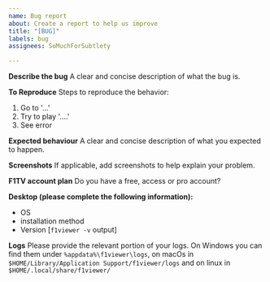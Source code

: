 ```yaml
---
name: Bug report
about: Create a report to help us improve
title: "[BUG]"
labels: bug
assignees: SoMuchForSubtlety

---
```


**Describe the bug**
A clear and concise description of what the bug is.

**To Reproduce**
Steps to reproduce the behavior:
1. Go to '...'
2. Try to play '....'
3. See error

**Expected behaviour**
A clear and concise description of what you expected to happen.

**Screenshots**
If applicable, add screenshots to help explain your problem.

**F1TV account plan**
Do you have a free, access or pro account?

**Desktop (please complete the following information):**
 - OS
 - installation method
 - Version [`f1viewer -v` output]

**Logs**
Please provide the relevant portion of your logs. On Windows you can find them under `%appdata%\f1viewer\logs`, on macOs in `$HOME/Library/Application Support/f1viewer/logs` and on linux in `$HOME/.local/share/f1viewer/`
